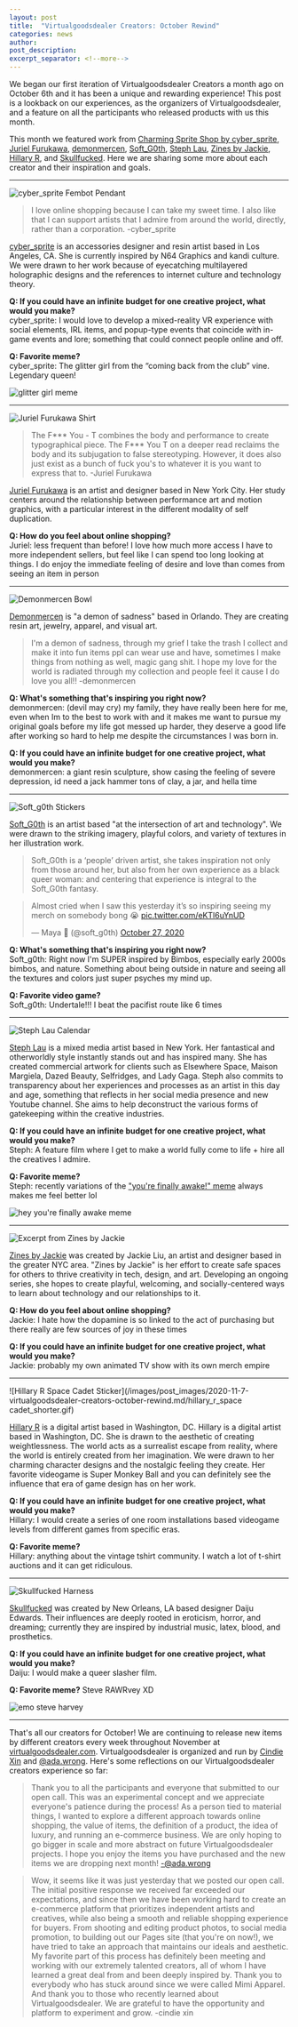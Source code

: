 ```yaml
---
layout: post
title:  "Virtualgoodsdealer Creators: October Rewind"
categories: news
author: 
post_description:
excerpt_separator: <!--more-->
---
```


We began our first iteration of Virtualgoodsdealer Creators a month ago on October 6th and it has been a unique and rewarding experience! This post is a lookback on our experiences, as the organizers of Virtualgoodsdealer, and a feature on all the participants who released products with us this month. <!--more-->

This month we featured work from [Charming Sprite Shop by cyber_sprite](/creatordirectory/cyber_sprite), [Juriel Furukawa](/creatordirectory/jurielfurukawa), [demonmercen](/creatordirectory/demonmercen), [Soft_G0th](/creatordirectory/soft_g0th), [Steph Lau](/creatordirectory/stephlau), [Zines by Jackie](/creatordirectory/zinesbyjackie), [Hillary R](/creatordirectory/hillaryr), and [Skullfucked](/creatordirectory/skullfucked). Here we are sharing some more about each creator and their inspiration and goals.

-----
![cyber_sprite Fembot Pendant](/images/post_images/2020-11-7-virtualgoodsdealer-creators-october-rewind.md/cyber_sprite_fembot.jpg)

>I love online shopping because I can take my sweet time. I also like that I can support artists that I admire from around the world, directly, rather than a corporation.
>-cyber_sprite

[cyber_sprite](/creatordirectory/cyber_sprite) is an accessories designer and resin artist based in Los Angeles, CA. She is currently inspired by N64 Graphics and kandi culture. We were drawn to her work because of eyecatching multilayered holographic designs and the references to internet culture and technology theory. 

**Q: If you could have an infinite budget for one creative project, what would you make?**  
cyber_sprite: I would love to develop a mixed-reality VR experience with social elements, IRL items, and popup-type events that coincide with in-game events and lore; something that could connect people online and off.

**Q: Favorite meme?**  
cyber_sprite: The glitter girl from the “coming back from the club” vine. Legendary queen!

![glitter girl meme](/images/post_images/2020-11-7-virtualgoodsdealer-creators-october-rewind.md/glitter_girl.jpg)

-----
![Juriel Furukawa Shirt](/images/post_images/2020-11-7-virtualgoodsdealer-creators-october-rewind.md/juriel_furukawa_mockup.png)

>The F\*\*\* You - T combines the body and performance to create typographical piece. The F\*\*\* You T on a deeper read reclaims the body and its subjugation to false stereotyping. However, it does also just exist as a bunch of fuck you's to whatever it is you want to express that to.
>-Juriel Furukawa

[Juriel Furukawa](/creatordirectory/jurielfurukawa) is an artist and designer based in New York City. Her study centers around the relationship between performance art and motion graphics, with a particular interest in the different modality of self duplication.

**Q: How do you feel about online shopping?**   
Juriel: less frequent than before! I love how much more access I have to more independent sellers, but feel like I can spend too long looking at things. I do enjoy the immediate feeling of desire and love than comes from seeing an item in person

-----
![Demonmercen Bowl](/images/post_images/2020-11-7-virtualgoodsdealer-creators-october-rewind.md/demonmercen_bowl.jpg)

[Demonmercen](/creatordirectory/demonmercen) is "a demon of sadness" based in Orlando. They are creating resin art, jewelry, apparel, and visual art.

>I'm a demon of sadness, through my grief I take the trash I collect and make it into fun items ppl can wear use and have, sometimes I make things from nothing as well, magic gang shit. I hope my love for the world is radiated through my collection  and people feel it cause I do love you all!!
>-demonmercen

**Q: What's something that's inspiring you right now?**   
demonmercen: (devil may cry) my family, they have really been here for me, even when Im to the best to work with and it makes me want to pursue my original goals before my life got messed up harder, they deserve a good life after working so hard to help me despite the circumstances I was born in.

**Q: If you could have an infinite budget for one creative project, what would you make?**  
demonmercen: a giant resin sculpture, show casing the feeling of severe depression, id need a jack hammer tons of clay, a jar, and hella time

-----
![Soft_g0th Stickers](/images/post_images/2020-11-7-virtualgoodsdealer-creators-october-rewind.md/soft_g0th_stickerpile.png)

[Soft_G0th](/creatordirectory/soft_g0th) is an artist based "at the intersection of art and technology". We were drawn to the striking imagery, playful colors, and variety of textures in her illustration work.

>Soft_G0th is a ‘people’ driven artist, she takes inspiration not only from those around her, but also from her own experience as a black queer woman: and centering that experience is integral to the Soft_G0th fantasy.

<div class="row justify-content-center">
	<div class="col-">
		<blockquote class="twitter-tweet"><p lang="en" dir="ltr">Almost cried when I saw this yesterday it’s so inspiring seeing my merch on somebody bong 😭 <a href="https://t.co/eKTl6uYnUD">pic.twitter.com/eKTl6uYnUD</a></p>&mdash; Maya 🖤 (@soft_g0th) <a href="https://twitter.com/soft_g0th/status/1321085637894787072?ref_src=twsrc%5Etfw">October 27, 2020</a></blockquote> <script async src="https://platform.twitter.com/widgets.js" charset="utf-8"></script>
	</div>
</div>

**Q: What's something that's inspiring you right now?**  
Soft_g0th: Right now I'm SUPER inspired by Bimbos, especially early 2000s bimbos, and nature. Something about being outside in nature and seeing all the textures and colors just super psyches my mind up.

**Q: Favorite video game?**  
Soft_g0th: Undertale!!! I beat the pacifist route like 6 times

-----
![Steph Lau Calendar](/images/post_images/2020-11-7-virtualgoodsdealer-creators-october-rewind.md/steph_lau_calendar.png)

[Steph Lau](/creatordirectory/stephlau) is a mixed media artist based in New York. Her fantastical and otherworldly style instantly stands out and has inspired many. She has created commercial artwork for clients such as Elsewhere Space, Maison Margiela, Dazed Beauty, Selfridges, and Lady Gaga. Steph also commits to transparency about her experiences and processes as an artist in this day and age, something that reflects in her social media presence and new Youtube channel. She aims to help deconstruct the various forms of gatekeeping within the creative industries.

**Q: If you could have an infinite budget for one creative project, what would you make?**   
Steph: A feature film where I get to make a world fully come to life + hire all the creatives I admire.

**Q: Favorite meme?**   
Steph: recently variations of the  ["you're finally awake!" meme](https://knowyourmeme.com/memes/youre-finally-awake-you-hit-your-head-really-hard) always makes me feel better lol

![hey you're finally awake meme](/images/post_images/2020-11-7-virtualgoodsdealer-creators-october-rewind.md/finallyyou'reawake_meme.png)

-----
![Excerpt from Zines by Jackie](/images/post_images/2020-11-7-virtualgoodsdealer-creators-october-rewind.md/zines_by_jackie_excerpt.png)

[Zines by Jackie](/creatordirectory/zinesbyjackie) was created by Jackie Liu, an artist and designer based in the greater NYC area. "Zines by Jackie" is her effort to create safe spaces for others to thrive creativity in tech, design, and art. Developing an ongoing series, she hopes to create playful, welcoming, and socially-centered ways to learn about technology and our relationships to it.

**Q: How do you feel about online shopping?**   
Jackie: I hate how the dopamine is so linked to the act of purchasing but there really are few sources of joy in these times

**Q: If you could have an infinite budget for one creative project, what would you make?**   
Jackie: probably my own animated TV show with its own merch empire

-----
![Hillary R Space Cadet Sticker](/images/post_images/2020-11-7-virtualgoodsdealer-creators-october-rewind.md/hillary_r_space cadet_shorter.gif)

[Hillary R](/creatordirectory/hillaryr) is a digital artist based in Washington, DC. Hillary is a digital artist based in Washington, DC. She is drawn to the aesthetic of creating weightlessness. The world acts as a surrealist escape from reality, where the world is entirely created from her imagination. We were drawn to her charming character designs and the nostalgic feeling they create. Her favorite videogame is Super Monkey Ball and you can definitely see the influence that era of game design has on her work.

**Q: If you could have an infinite budget for one creative project, what would you make?**   
Hillary: I would create a series of one room installations based videogame levels from different games from specific eras.

**Q: Favorite meme?**   
Hillary: anything about the vintage tshirt community. I watch a lot of t-shirt auctions and it can get ridiculous.

----
![Skullfucked Harness](/images/post_images/2020-11-7-virtualgoodsdealer-creators-october-rewind.md/skullfucked_harnesslarge_closeup.png)

[Skullfucked](/creatordirectory/skullfucked) was created by New Orleans, LA based designer Daiju Edwards. Their influences are deeply rooted in eroticism, horror, and dreaming; currently they are inspired by industrial music, latex, blood, and prosthetics.

**Q: If you could have an infinite budget for one creative project, what would you make?**   
Daiju: I would make a queer slasher film.

**Q: Favorite meme?**
Steve RAWRvey XD

![emo steve harvey](/images/post_images/2020-11-7-virtualgoodsdealer-creators-october-rewind.md/emo_steve_harvey.jpg)

-----
That's all our creators for October! We are continuing to release new items by different creators every week throughout November at [virtualgoodsdealer.com](virtualgoodsdealer.com). Virtualgoodsdealer is organized and run by [Cindie Xin](/creatordirectory/cindiexin) and [@ada.wrong](/creatordirectory/adawrong). Here's some reflections on our Virtualgoodsdealer creators experience so far:

>Thank you to all the participants and everyone that submitted to our open call. This was an experimental concept and we appreciate everyone's patience during the process! As a person tied to material things, I wanted to explore a different approach towards online shopping, the value of items, the definition of a product, the idea of luxury, and running an e-commerce business. We are only hoping to go bigger in scale and more abstract on future Virtualgoodsdealer projects. I hope you enjoy the items you have purchased and the new items we are dropping next month!
>-@ada.wrong

>Wow, it seems like it was just yesterday that we posted our open call. The initial positive response we received far exceeded our expectations, and since then we have been working hard to create an e-commerce platform that prioritizes independent artists and creatives, while also being a smooth and reliable shopping experience for buyers. From shooting and editing product photos, to social media promotion, to building out our Pages site (that you're on now!), we have tried to take an approach that maintains our ideals and aesthetic. My favorite part of this process has definitely been meeting and working with our extremely talented creators, all of whom I have learned a great deal from and been deeply inspired by.
>Thank you to everybody who has stuck around since we were called Mimi Apparel. And thank you to those who recently learned about Virtualgoodsdealer. We are grateful to have the opportunity and platform to experiment and grow.
>-cindie xin
